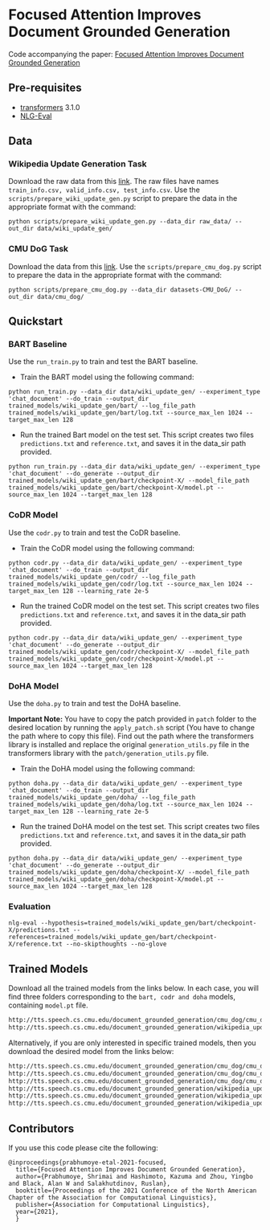 # Focused Attention Improves Document Grounded Generation
Code accompanying the paper: [Focused Attention Improves Document Grounded Generation](https://arxiv.org/pdf/2104.12714.pdf)

## Pre-requisites
- [transformers](https://github.com/huggingface/transformers) 3.1.0
- [NLG-Eval](https://github.com/Maluuba/nlg-eval)

## Data

### Wikipedia Update Generation Task
Download the raw data from this [link](https://github.com/shrimai/Towards-Content-Transfer-through-Grounded-Text-Generation).
The raw files have names ```train_info.csv, valid_info.csv, test_info.csv```. 
Use the ```scripts/prepare_wiki_update_gen.py``` script to prepare the data in the appropriate format with the command:

```
python scripts/prepare_wiki_update_gen.py --data_dir raw_data/ --out_dir data/wiki_update_gen/
```

### CMU DoG Task
Download the data from this [link](https://github.com/festvox/datasets-CMU_DoG).
Use the ```scripts/prepare_cmu_dog.py``` script to prepare the data in the appropriate format with the command:

```
python scripts/prepare_cmu_dog.py --data_dir datasets-CMU_DoG/ --out_dir data/cmu_dog/
```

## Quickstart

### BART Baseline
Use the ```run_train.py``` to train and test the BART baseline.
- Train the BART model using the following command:
```
python run_train.py --data_dir data/wiki_update_gen/ --experiment_type 'chat_document' --do_train --output_dir trained_models/wiki_update_gen/bart/ --log_file_path trained_models/wiki_update_gen/bart/log.txt --source_max_len 1024 --target_max_len 128
```

- Run the trained Bart model on the test set. This script creates two files `predictions.txt` and `reference.txt`, and saves it in the data_sir path provided.
```
python run_train.py --data_dir data/wiki_update_gen/ --experiment_type 'chat_document' --do_generate --output_dir trained_models/wiki_update_gen/bart/checkpoint-X/ --model_file_path trained_models/wiki_update_gen/bart/checkpoint-X/model.pt --source_max_len 1024 --target_max_len 128
```

### CoDR Model
Use the ```codr.py``` to train and test the CoDR baseline.
- Train the CoDR model using the following command:
```
python codr.py --data_dir data/wiki_update_gen/ --experiment_type 'chat_document' --do_train --output_dir trained_models/wiki_update_gen/codr/ --log_file_path trained_models/wiki_update_gen/codr/log.txt --source_max_len 1024 --target_max_len 128 --learning_rate 2e-5
```

- Run the trained CoDR model on the test set. This script creates two files `predictions.txt` and `reference.txt`, and saves it in the data_sir path provided.
```
python codr.py --data_dir data/wiki_update_gen/ --experiment_type 'chat_document' --do_generate --output_dir trained_models/wiki_update_gen/codr/checkpoint-X/ --model_file_path trained_models/wiki_update_gen/codr/checkpoint-X/model.pt --source_max_len 1024 --target_max_len 128
```

### DoHA Model
Use the ```doha.py``` to train and test the DoHA baseline.

**Important Note:** You have to copy the patch provided in ```patch``` folder to the desired location by running the ```apply_patch.sh``` script (You have to change the path where to copy this file). Find out the path where the transformers library is installed and replace the original ```generation_utils.py``` file in the transformers library with the ```patch/generation_utils.py``` file.
- Train the DoHA model using the following command:
```
python doha.py --data_dir data/wiki_update_gen/ --experiment_type 'chat_document' --do_train --output_dir trained_models/wiki_update_gen/doha/ --log_file_path trained_models/wiki_update_gen/doha/log.txt --source_max_len 1024 --target_max_len 128 --learning_rate 2e-5
```

- Run the trained DoHA model on the test set. This script creates two files `predictions.txt` and `reference.txt`, and saves it in the data_sir path provided.
```
python doha.py --data_dir data/wiki_update_gen/ --experiment_type 'chat_document' --do_generate --output_dir trained_models/wiki_update_gen/doha/checkpoint-X/ --model_file_path trained_models/wiki_update_gen/doha/checkpoint-X/model.pt --source_max_len 1024 --target_max_len 128
```

### Evaluation

```
nlg-eval --hypothesis=trained_models/wiki_update_gen/bart/checkpoint-X/predictions.txt --references=trained_models/wiki_update_gen/bart/checkpoint-X/reference.txt --no-skipthoughts --no-glove
```

## Trained Models
Download all the trained models from the links below. In each case, you will find three folders corresponding to the ```bart, codr and doha``` models, containing ```model.pt``` file.

```bash
http://tts.speech.cs.cmu.edu/document_grounded_generation/cmu_dog/cmu_dog.zip
http://tts.speech.cs.cmu.edu/document_grounded_generation/wikipedia_update_gen/wikipedia_update_gen.zip
```

Alternatively, if you are only interested in specific trained models, then you download the desired model from the links below:

```bash
http://tts.speech.cs.cmu.edu/document_grounded_generation/cmu_dog/cmu_dog_bart.zip
http://tts.speech.cs.cmu.edu/document_grounded_generation/cmu_dog/cmu_dog_codr.zip
http://tts.speech.cs.cmu.edu/document_grounded_generation/cmu_dog/cmu_dog_doha.zip
http://tts.speech.cs.cmu.edu/document_grounded_generation/wikipedia_update_gen/wikipedia_update_gen_bart.zip
http://tts.speech.cs.cmu.edu/document_grounded_generation/wikipedia_update_gen/wikipedia_update_gen_codr.zip
http://tts.speech.cs.cmu.edu/document_grounded_generation/wikipedia_update_gen/wikipedia_update_gen_doha.zip
```

## Contributors
If you use this code please cite the following:


    @inproceedings{prabhumoye-etal-2021-focused,
      title={Focused Attention Improves Document Grounded Generation},
      author={Prabhumoye, Shrimai and Hashimoto, Kazuma and Zhou, Yingbo and Black, Alan W and Salakhutdinov, Ruslan},
      booktitle={Proceedings of the 2021 Conference of the North American Chapter of the Association for Computational Linguistics},
      publisher={Association for Computational Linguistics},
      year={2021},
      }
